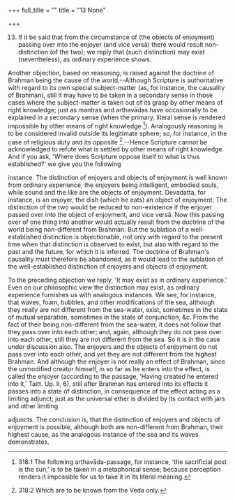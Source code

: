 +++
full_title = ""
title = "13 None"

+++


13. If it be said that from the circumstance of (the objects of enjoyment) passing over into the enjoyer (and vice versā) there would result non-distinction (of the two); we reply that (such distinction) may exist (nevertheless), as ordinary experience shows.

Another objection, based on reasoning, is raised against the doctrine of Brahman being the cause of the world.--Although Scripture is authoritative with regard to its own special subject-matter (as, for instance, the causality of Brahman), still it may have to be taken in a secondary sense in those cases where the subject-matter is taken out of its grasp by other means of right knowledge; just as mantras and arthavādas have occasionally to be explained in a secondary sense (when the primary, literal sense is rendered impossible by other means of right knowledge [^fn_280]). Analogously reasoning is to be considered invalid outside its legitimate sphere; so, for instance, in the case of religious duty and its opposite [^fn_281].--Hence Scripture cannot be acknowledged to refute what is settled by other means of right knowledge. And if you ask, 'Where does Scripture oppose itself to what is thus established?' we give you the following

[^fn_280]: 318:1 The following arthavāda-passage, for instance, 'the sacrificial post is the sun,' is to be taken in a metaphorical sense; because perception renders it impossible for us to take it in its literal meaning.

[^fn_281]: 318:2 Which are to be known from the Veda only.

instance. The distinction of enjoyers and objects of enjoyment is well known from ordinary experience, the enjoyers being intelligent, embodied souls, while sound and the like are the objects of enjoyment. Devadatta, for instance, is an enjoyer, the dish (which he eats) an object of enjoyment. The distinction of the two would be reduced to non-existence if the enjoyer passed over into the object of enjoyment, and vice versā. Now this passing over of one thing into another would actually result from the doctrine of the world being non-different from Brahman. But the sublation of a well-established distinction is objectionable, not only with regard to the present time when that distinction is observed to exist, but also with regard to the past and the future, for which it is inferred. The doctrine of Brahman's causality must therefore be abandoned, as it would lead to the sublation of the well-established distinction of enjoyers and objects of enjoyment.

To the preceding objection we reply, 'It may exist as in ordinary experience.' Even on our philosophic view the distinction may exist, as ordinary experience furnishes us with analogous instances. We see, for instance, that waves, foam, bubbles, and other modifications of the sea, although they really are not different from the sea-water, exist, sometimes in the state of mutual separation, sometimes in the state of conjunction, &c. From the fact of their being non-different from the sea-water, it does not follow that they pass over into each other; and, again, although they do not pass over into each other, still they are not different from the sea. So it is in the case under discussion also. The enjoyers and the objects of enjoyment do not pass over into each other, and yet they are not different from the highest Brahman. And although the enjoyer is not really an effect of Brahman, since the unmodified creator himself, in so far as he enters into the effect, is called the enjoyer (according to the passage, 'Having created he entered into it,' Taitt. Up. II, 6), still after Brahman has entered into its effects it passes into a state of distinction, in consequence of the effect acting as a limiting adjunct; just as the universal ether is divided by its contact with jars and other limiting

adjuncts. The conclusion is, that the distinction of enjoyers and objects of enjoyment is possible, although both are non-different from Brahman, their highest cause, as the analogous instance of the sea and its waves demonstrates.

